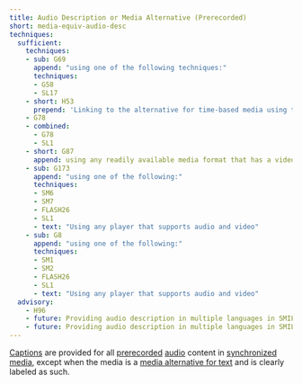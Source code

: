 ```yaml
---
title: Audio Description or Media Alternative (Prerecorded)
short: media-equiv-audio-desc
techniques:
  sufficient:
    techniques:
    - sub: G69
      append: "using one of the following techniques:"
      techniques:
      - G58
      - SL17
    - short: H53
      prepend: 'Linking to the alternative for time-based media using the following technique:'
    - G78
    - combined:
      - G78
      - SL1 
    - short: G87
      append: using any readily available media format that has a video player that supports closed captioning
    - sub: G173
      append: "using one of the following:"
      techniques:
      - SM6
      - SM7
      - FLASH26
      - SL1
      - text: "Using any player that supports audio and video"
    - sub: G8
      append: "using one of the following:"
      techniques:
      - SM1
      - SM2
      - FLASH26
      - SL1
      - text: "Using any player that supports audio and video"
  advisory:
    - H96
    - future: Providing audio description in multiple languages in SMIL 1.0
    - future: Providing audio description in multiple languages in SMIL 2.0
---
```


<a href="http://www.w3.org/TR/2008/REC-WCAG20-20081211/#captionsdef" class="termref">Captions</a> are provided for all <a href="http://www.w3.org/TR/2008/REC-WCAG20-20081211/#prerecordeddef" class="termref">prerecorded</a> <a href="http://www.w3.org/TR/2008/REC-WCAG20-20081211/#audiodef" class="termref">audio</a> content in <a href="http://www.w3.org/TR/2008/REC-WCAG20-20081211/#synchronizedmediadef" class="termref">synchronized media</a>, except when the media is a <a href="http://www.w3.org/TR/2008/REC-WCAG20-20081211/#multimedia-alt-textdef" class="termref">media alternative for text</a> and is clearly labeled as such.
